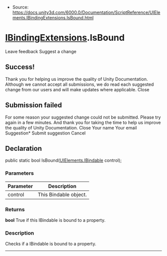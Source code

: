 * Source: https://docs.unity3d.com/6000.0/Documentation/ScriptReference/UIElements.IBindingExtensions.IsBound.html

#  [IBindingExtensions](https://docs.unity3d.com/6000.0/Documentation/ScriptReference/UIElements.IBindingExtensions.html).IsBound
Leave feedback
Suggest a change
## Success!
Thank you for helping us improve the quality of Unity Documentation. Although we cannot accept all submissions, we do read each suggested change from our users and will make updates where applicable.
Close
## Submission failed
For some reason your suggested change could not be submitted. Please <a>try again</a> in a few minutes. And thank you for taking the time to help us improve the quality of Unity Documentation.
Close
Your name Your email Suggestion* Submit suggestion
Cancel
## Declaration
public static bool IsBound([UIElements.IBindable](https://docs.unity3d.com/6000.0/Documentation/ScriptReference/UIElements.IBindable.html) control); 
### Parameters
Parameter | Description  
---|---  
control | This Bindable object.  
### Returns
**bool** True if this IBindable is bound to a property. 
### Description
Checks if a IBindable is bound to a property. 
* * *
